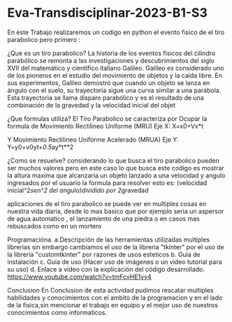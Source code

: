 # Eva-Transdisciplinar-2023-B1-S3

En este Trabajo realizaremos un codigo en python 
el evento fisico de el tiro parabolico
pero primero :

¿Que es un tiro parabolico?
La historia de los eventos físicos del cilindro parabólico se remonta a las investigaciones y descubrimientos del siglo XVII del matemático y científico italiano
Galileo. Galileo es considerado uno de los pioneros en el estudio del movimiento de objetos y la caída libre. En sus experimentos, Galileo demostró que cuando un
objeto se lanza en ángulo con el suelo, su trayectoria sigue una curva similar a una parábola. Esta trayectoria se llama disparo parabólico y es el resultado de una
combinación de la gravedad y la velocidad inicial del objet

¿Que formulas utiliza?
El Tiro Parabolico se caracteriza por Ocupar la formula de
Movimiento Rectilineo Uniforme (MRU) 
Eje X:
X=x0+Vx*t

Y Movimiento Rectilineo Uniforme Acelerado (MRUA)
Eje Y:
Y=y0+v0y*t+0.5*ay*t**2

¿Como se resuelve?
considerando lo que busca el tiro parabolico pueden ser muchos valores 
pero en este caso lo que busca este codigo es mostrar la altura maxima que alcanzaria un
objeto lanzado a una velocidad y angulo ingresados por el usuario
la formula para resolver esto es:
(velocidad inicial^2*sen^2 del angulo)dividido por 2*gravedad


aplicaciones de el tiro parabolico se puede ver
en multiples cosas en nuestra vida diaria, desde lo mas basico que 
por ejemplo seria un aspersor de agua automatico , el lanzamiento de una piedra
o en casos mas rebuscados como en un mortero

Programacióna.
a.Descripción de las herramientas utilizadas
multiples librerias sin embargo  cambiamos el uso de la libreria "tkinter" 
por el uso de la libreria "customtkinter" por razones de usos esteticos
b. Guia de instalación
c. Guia de uso (Hacer uso de imágenes o un video tutorial para su uso)
d. Enlace a vídeo con la explicación del código desarrollado.
https://www.youtube.com/watch?v=tmFcvHE1yv4

Conclusion
En Conclusion de esta actividad pudimos rescatar multiples 
habilidades y conocimientos con el ambito de la programacion 
y en el lado de la fisica,sin mencionar el trabajo en equipo 
y el mejor uso de nuestros conocimientos como informaticos.
